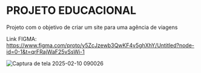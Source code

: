 # PROJETO EDUCACIONAL

Projeto com o objetivo de criar um site para uma agência de viagens

Link FIGMA:
https://www.figma.com/proto/y5ZcJzewb3QwKF4v5ghXhY/Untitled?node-id=0-1&t=qrFRajWaF25vSsWi-1

![Captura de tela 2025-02-10 090026](https://github.com/user-attachments/assets/45765cff-1e2a-42b6-914a-a1c5cd45e74d)
